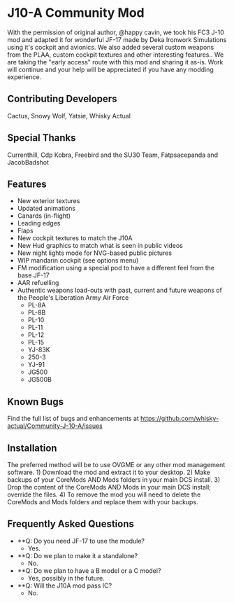# J10-A Community Mod

With the permission of original author, @happy cavin, we took his FC3 J-10 mod and adapted it for wonderful JF-17 made by Deka Ironwork Simulations using it's cockpit and avionics. We also added several custom weapons from the PLAA, custom cockpit textures and other interesting features.. We are taking the "early access" route with this mod and sharing it as-is. Work will continue and your help will be appreciated if you have any modding experience. 	

## Contributing Developers
Cactus, Snowy Wolf, Yatsie, Whisky Actual

## Special Thanks
Currenthill, Cdp Kobra, Freebird and the SU30 Team, Fatpsacepanda and JacobBadshot

## Features			
- New exterior textures				
- Updated animations
 - Canards (in-flight)										
 - Leading edges
 - Flaps
- New cockpit textures to match the J10A
- New Hud graphics to match what is seen in public videos
- New night lights mode for NVG-based public pictures
- WIP mandarin cockpit (see options menu)
- FM modification using a special pod to have a different feel from the base JF-17
- AAR refuelling	
- Authentic weapons load-outs with past, current and future weapons of the People's Liberation Army Air Force
  - PL-8A
  - PL-8B
  - PL-10	
  - PL-11	
  - PL-12
  - PL-15
  - YJ-83K	
  - 250-3	
  - YJ-91	
  - JG500
  - JG500B

## Known Bugs
Find the full list of bugs and enhancements at https://github.com/whisky-actual/Community-J-10-A/issues	

## Installation

The preferred method will be to use OVGME or any other mod management software.
1) Download the mod and extract it to your desktop.
2) Make backups of your CoreMods AND Mods folders in your main DCS install.
3) Drop the content of the CoreMods AND Mods in your main DCS install; override the files.
4) To remove the mod you will need to delete the CoreMods and Mods folders and replace them with your backups.

## Frequently Asked Questions	
- **Q: Do you need JF-17 to use the module?
  - Yes.
- **Q: Do we plan to make it a standalone?
  - No.
- **Q: Do we plan to have a B model or a C model?
  - Yes, possibly in the future.
- **Q: Will the J10A mod pass IC?
  - No.

